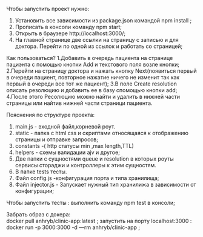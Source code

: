 Чтобы запустить проект нужно:
1. Установить  все зависимости из package.json командой npm install ;
2. Прописать в консоли команду npm start;
3. Открыть в браузере  http://localhost:3000/;
4. На главной странице две ссылки на страницу с записью и для доктора. Перейти по одной из ссылок и работать со страницей;

Как пользоваться?
1.Добавить в очередь пациента на странице пациэнта с помощью кнопки Add и текстового поля возле кнопки;
2.Перейти на страницу доктора и нажать кнопку Next(появиться первый в очереди пациент, 
повторное нажатие ничего не изменит так как первый в очереди все тот же пациент);
3.В поле Create resolution описать резолюцию и добавить ее в базу спомощью кнопки add;
4.После этого Ресолюцию можно найти и удалить в нижней части страницы или найтив нижней части страници пациента.


Пояснения по структуре проекта:
1. main.js -  входной файл,корневой роут.
2. static - папка с html css  и скриптами относящаяся к отображению страницы  и отправке запросов;
4. constants -( http статусы min ,max length,TTL)
5. helpers - схемы валидации ajv и другое;
6. Две папки с сущностями queue и resolution в которых роуты сервисы стораджи и контроллеры к этим сущностям.
7. В папке tests тесты.
8. Файл config.js -конфигурация порта и типа хранилища;
9. Файл injector.js - Запускает нужный тип хранилижа в зависимости от конфигурации;


Чтобы запустить тесты : выполнить команду    npm test   в консоли;

Забрать образ с докера:  
 docker pull anhryb/clinic-app:latest ;
запустить на порту localhost:3000 :
docker run -p 3000:3000 -d —rm anhryb/clinic-app ;
        